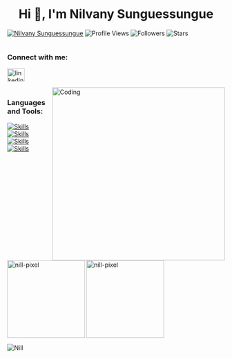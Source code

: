 
<h1 align="center">Hi 👋, I'm Nilvany Sunguessungue</h1>

[![Nilvany Sunguessungue](https://img.shields.io/badge/Nilvany-Sunguessungue-<COLOR>.svg)](https://shields.io/) ![Profile Views](https://komarev.com/ghpvc/?username=nill-pixel&color=yellow) ![Followers](https://img.shields.io/github/followers/nill-pixel) ![Stars](https://img.shields.io/github/stars/nill-pixel?label=Profile%20Stars&logo=Profile%20stars&logoColor=g)
<p align="left"> <a href="https://twitter.com/" target="blank"><img src="https://img.shields.io/twitter/follow/?logo=twitter&style=for-the-badge" alt="" /></a> </p>

<h3 align="left">Connect with me:</h3>
<p align="left">
<a href="https://linkedin.com/in/nilvany-tiago-1b019b250" target="blank"><img align="center" src="https://raw.githubusercontent.com/rahuldkjain/github-profile-readme-generator/master/src/images/icons/Social/linked-in-alt.svg" alt="linkedin.com/in/nilvany-tiago-1b019b250" height="30" width="40" /></a>
</p>
   <img align="right" alt="Coding" width="400" src="https://fiverr-res.cloudinary.com/images/t_main1,q_auto,f_auto,q_auto,f_auto/attachments/delivery/asset/113890dcec5607b287aeb3b86e2fc7b1-1680176427/IT-office_High_res/create-a-pixel-art-illustration-or-gif.gif"/>
   
#

 
<div style="display: inline_block">

 <h3 align="left">Languages and Tools:</h3>

[![Skills](https://devicons.dev.br/icons?icon=Typescript,Javascript,Java,Remix&theme=dark)](https://devicons.dev.br/)
</br>
[![Skills](https://devicons.dev.br/icons?icon=NodeJS,Prisma,Spring,Github&theme=dark)](https://devicons.dev.br/) 
</br>
[![Skills](https://devicons.dev.br/icons?icon=Html,CSS,TailwindCSS,MongoDB&theme=dark)](https://devicons.dev.br/)
</br>
[![Skills](https://devicons.dev.br/icons?icon=MySQL,Postman,VSCode,Cloudflare&theme=dark)](https://devicons.dev.br/)
  
</div>

  #

<p><img height="180px" align="left" src="https://github-readme-stats.vercel.app/api/top-langs?username=nill-pixel&show_icons=true&locale=en&layout=compact&theme=onedark" alt="nill-pixel" /></p>

<p>&nbsp;<img height="180px"  align="center" src="https://github-readme-stats.vercel.app/api?username=nill-pixel&show_icons=true&locale=en&theme=onedark" alt="nill-pixel" /></p>
<p><img align="center" src="https://github-readme-streak-stats.herokuapp.com/?user=nill-pixel&&theme=onedark" alt="Nill" /></p>
